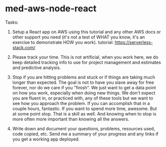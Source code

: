 # med-aws-node-react

Tasks:

1. Setup a React app on AWS using this tutorial and any other AWS docs or other support you need (it's not a test of WHAT you know, it's an exercise to demonstrate HOW you work). 
tutorial: https://serverless-stack.com/

2. Please track your time.  This is not artificial, when you work here, we do keep detailed tracking info to use for project management and estimates and predictive analysis.  

3. Stop if you are hitting problems and stuck or if things are taking much longer than expected. The goal is not to have you slave away for free forever, nor do we care if you "finish".  We just want to get a data point on how you work, especially when doing new things. We don't expect you are fluent in, or practiced with, any of these tools but we want to see how you approach the problem. If you can accomplish that in a couple hours, fantastic. If you want to spend more time, awesome. But at some point stop.  That is a skill as well.  And knowing when to stop is more often more important than knowing all the answers.  

4. Write down and document your questions, problems, resources used, code copied, etc.  Send me a summary of your progress and any links if you get a working app deployed.